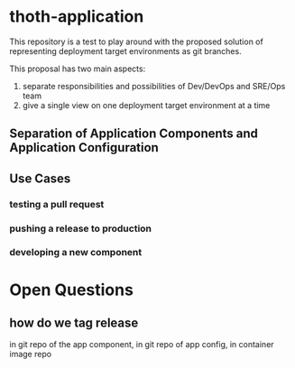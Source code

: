 # thoth-application

This repository is a test to play around with the proposed solution of representing deployment target environments
as git branches.

This proposal has two main aspects:

1. separate responsibilities and possibilities of Dev/DevOps and SRE/Ops team
2. give a single view on one deployment target environment at a time

## Separation of Application Components and Application Configuration


## Use Cases

### testing a pull request

### pushing a release to production

### developing a new component

# Open Questions

## how do we tag release

in git repo of the app component, in git repo of app config, in container image repo